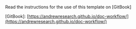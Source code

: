 Read the instructions for the use of this template on \[GitBook\]

\[GitBook\]: [https://andrewresearch.github.io/doc-workflow/](https://andrewresearch.github.io/doc-workflow/)

